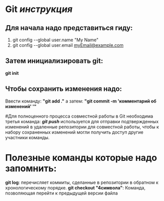 # Git _инструкция_

## Для начала надо представиться гиду:
1. git config --global user.name "My Name"
2. git config --global user.email myEmail@example.com

## Затем инициализировать git:
**git init**

## Чтобы сохранить изменения надо:
Ввести команду: __"git add ."__
а затем: **"git commit -m 'комментарий об изменений' '"**

#Для полноценного процесса совместной работы в Git
необходима третья команда: **_git push_**
используется для отправки подтвержденных изменений 
в удаленные репозитории для совместной работы, 
чтобы к набору сохраненных изменений могли получить доступ 
другие участники команды.

# Полезные команды которые надо запомнить:
**git log**: перечисляет коммиты, сделанные в репозитории в обратном к хронологическому порядке.
**git checkout "4символа"**: Команда, позволяющая перейти к предыдущей версии файла

